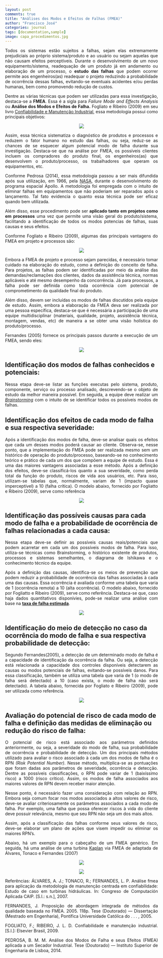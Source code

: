 ```yaml
---
layout: post
comments: true
title: "Análises dos Modos e Efeitos de Falhas (FMEA)"
author: "Francisco José"
categories: journal
tags: [documentation,sample]
image: capa_procedimentos.jpg
---
```

<html>
<body>

<p align="justify"> Todos os sistemas estão sujeitos a falhas, sejam elas extremamente prejudiciais ao próprio sistema/produto e ao usuário ou sejam aquelas que não causam efeitos perceptíveis. Durante o desenvolvimento de um novo equipamento/sistema, readequação de um produto já em andamento ou elaboração de um processo, o <b>estudo das falhas</b> que podem ocorrer permite aos engenheiros(as) readequar o projeto reduzindo a probabilidade de ocorrência dessas falhas, evitando-se eventuais acidentes e/ou perdas humanas, bem como promovendo redução de custos.</p>

<p align="justify"> Dentre as várias técnicas que podem ser utilizadas para essa investigação, destaca-se a <b>FMEA</b>. Essa é a sigla para <i>Failure Mode and Effects Analysis</i> ou <b>Análise dos Modos e Efeitos de Falha.</b> Fogliato e Ribeiro (2009) em seu livro <a href ="https://www.amazon.com.br/Confiabilidade-manuten%C3%A7%C3%A3o-industrial-Fl%C3%A1vio-Fogliatto-ebook/dp/B00CI4S6K2">Confiabilidade e Manutenção Industrial</a>, essa metodologia possui como principais objetivos:  </p>

<p align = "center">
<img src="http://engfrancisco.com/assets/img/FMEA_1.PNG"></p>


<p align="justify"> Assim, essa técnica sistematiza o diagnóstico de produtos e processos e reduzem o fator humano no estudo das falhas, ou seja, reduz-se as chances de se esquecer algum potencial modo de falha durante sua investigação. Destaca-se que na análise por FMEA, os possíveis clientes incluem os compradores do produto final, os engenheiros(as) que desenvolvem o produto/processo, os trabalhadores que operam os equipamentos, etc.
</p>

<p align="justify"> Conforme Pedrosa (2014), essa metodologia passou a ser mais difundida após sua utilização, em 1966, pela <a href="https://www.nasa.gov/">NASA</a>, durante o desenvolvimento do programa espacial Apollo. A metodologia foi empregada com o intuito de eliminar falhas em equipamentos que não poderiam ser reparados após o lançamento. Tal fato evidencia o quanto essa técnica pode ser eficaz quando bem utilizada.
</p>

<p align="justify"> Além disso, esse procedimento pode ser <b>aplicado tanto em projetos como em processos</b> uma vez que permite uma visão geral do produto/sistema, facilitando a identificação de todos os modos potencias de falhas, suas causas e seus efeitos.
</p>

<p align="justify"> Conforme Fogliato e Ribeiro (2009), algumas das principais vantagens do FMEA em projeto e processos são:</p>

<p align = "center">
<img src="http://engfrancisco.com/assets/img/FMEA_2.PNG"></p>

<p align="justify"> Embora a FMEA de projeto e processo sejam parecidas, é necessário tomar cuidado na elaboração do estudo, como a definição do conceito de falha. Para projetos, as falhas podem ser identificadas por meio da análise das demandas/reclamações dos clientes, dados da assistência técnica, normas aplicáveis e até mesmo desempenho da concorrência. Já para processos, a falha pode ser definida como toda ocorrência com potencial de comprometimento da qualidade final do produto. 
</p>

<p align="justify"> Além disso, devem ser incluídas os modos de falhas discutidos pela equipe de estudo. Assim, embora a elaboração da FMEA deva ser realizada por uma pessoa específica, destaca-se que é necessária a participação de uma equipe multidisciplinar (materiais, qualidade, projeto, assistência técnica, montagem, vendas, etc) de maneira a se obter uma visão holística do produto/processo.
</p>

<p align="justify"> Fernandes (2005) fornece os principais passos durante a execução de um FMEA, sendo eles:</p>

<p align = "center">
<img src="http://engfrancisco.com/assets/img/FMEA_3.PNG"></p>


## Identificação dos modos de falhas conhecidos e potenciais:
	
<p align="justify">Nessa etapa deve-se listar as funções executas pelo sistema, produto, componente, serviço ou processo analisado, descrevendo-se o objeto de estudo da melhor maneira possível. Em seguida, a equipe deve realizar um <a href ="https://en.wikipedia.org/wiki/Brainstorming"><i>Brainstorming</i></a> com o intuito de se identificar todos os possíveis modos de falhas.</p>

## Identificação dos efeitos de cada modo de falha e sua respectiva severidade:

<p align="justify">Após a identificação dos modos de falha, deve-se analisar quais os efeitos que cada um desses modos poderá causar ao cliente. Observa-se, nesse ponto, que a implementação do FMEA pode ser realizada mesmo sem um histórico de operação do produto/processo, baseando-se no conhecimento teórico e prático de cada um dos que compõem a equipe de estudo. Essa é uma das maiores vantagens associadas a esse método. Após a definição dos efeitos, deve-se classificá-los quanto a sua severidade, como perda total da função do produto, riscos de vida aos usuários, etc. Para isso, utilizam-se tabelas que, normalmente, variam de 1 (impacto quase imperceptível) a 10 (falha crítica). O modelo abaixo, fornecido por Fogliatto e Ribeiro (2009), serve como referência</p>

<p align = "center">
<img src="http://engfrancisco.com/assets/img/FMEA_4.PNG"></p>

## Identificação das possíveis causas para cada modo de falha e a probabilidade de ocorrência de falhas relacionadas a cada causa:

<p align="justify">Nessa etapa deve-se definir as possíveis causas reais/potenciais que podem acarretar em cada um dos possíveis modos de falha. Para isso, utiliza-se técnicas como Brainstorming, o histórico existente de produtos, processos e sistemas semelhantes, o diagrama de Ishikawa e o conhecimento técnico da equipe.</p>

<p align="justify">Após a definição das causas, identifica-se os meios de prevenção que podem reduzir a probabilidade de ocorrência das falhas associadas à cada uma das causas. Essa ocorrência é avaliada conforme uma tabela que varia de 1 (ocorrência remota) a 10 (alta ocorrência). O modelo abaixo, fornecido por Fogliatto e Ribeiro (2009), serve como referência. Destaca-se que, caso haja dados quantitativos disponívies, pode-se realizar uma análise com base na <a href ="https://en.wikipedia.org/wiki/Failure_rate"><b>taxa de falha estimada</b></a>.</p>

<p align = "center">
<img src="http://engfrancisco.com/assets/img/FMEA_5.PNG"></p>

## Identificação do meio de detecção no caso da ocorrência do modo de falha e sua respectiva probabilidade de detecção:

<p align="justify">Segundo Fernandes(2005), a detecção de um determinado modo de falha é a capacidade de identificação da ocorrência da falha. Ou seja, a detecção está relacionada a capacidade dos controles disponíveis detectarem as causas ou modos potenciais de falhas, evitando-se possíveis danos. Para essa classificação, também se utiliza uma tabela que varia de 1 (o modo de falha será detectado) a 10 (caso exista, o modo de falha não será detectado). A tabela abaixo, fornecida por Fogliato e Ribeiro (2009), pode ser utilizada como referência.</p>

<p align = "center">
<img src="http://engfrancisco.com/assets/img/FMEA_6.PNG"></p>

## Avaliação do potencial de risco de cada modo de falha e definição das medidas de eliminação ou redução do risco de falha:

<p align= "justify">O potencial de risco está associado aos parâmetros definidos anteriormente, ou seja, a severidade do modo de falha, sua probabilidade de ocorrência e probabilidade de detecção. Um dos principais métodos utilizado para avaliar o risco associado à cada um dos modos de falha é o RPN <i>(Risk Potential Number)</i>. Nesse método, multiplica-se as pontuações que foram dadas aos parâmetros de severidade, ocorrência e detecção. Dentre as possíveis classificações, o RPN pode variar de 1 (baixíssimo risco) a 1000 (risco crítico).  Assim, os modos de falha associados aos maiores valores de RPN devem receber maior atenção.</p>

<p align="justify">Nesse ponto, é necessário fazer uma consideração com relação ao RPN. Embora seja comum focar nos modos associados a altos valores de risco, deve-se avaliar criteriosamente os parâmetros associados a cada modo de falha. Por exemplo, uma falha que possa oferecer riscos à vida do cliente deve possuir relevância, mesmo que seu RPN não seja um dos mais altos.</p>

<p align="justify">Assim, após a classificação das falhas conforme seus valores de risco, deve-se elaborar um plano de ações que visem impedir ou eliminar os maiores RPN’s.</p>
	
<p align="justify">Abaixo, há um exemplo para o cabeçalho de um FMEA genérico. Em seguida, há uma análise de uma turbina <a href="https://en.wikipedia.org/wiki/Kaplan_turbine">Kaplan</a> via FMEA de adaptada de Álvares, Tonaco e Fernandes (2007) </p>

<p align = "center">
<img src="http://engfrancisco.com/assets/img/Cabecalho.PNG"></p>

<p align = "center">
<img src="http://engfrancisco.com/assets/img/FMEA_Aplicado.PNG"></p>



</body>
</html>

<p align="justify">Referências:
ÁLVARES, A. J.; TONACO, R.; FERNANDES, L. P. Análise fmea para aplicação da metodologia de manutenção centrada
em confiabilidade: Estudo de caso em turbinas hidráulicas. In: Congreso de Computación Aplicada CAIP. [S.l.: s.n.],
2007.</p>

<p align="justify">FERNANDES, J. Proposição de abordagem integrada de métodos da qualidade baseada no FMEA. 2005. 118p. Tese
(Doutorado) — Dissertação (Mestrado em Engenharia), Pontífica Universidade Católica do . . . , 2005.</p>

<p align="justify">FOGLIATO, F.; RIBEIRO, J. L. D. Confiabilidade e manutenção industrial. [S.l.]: Elsevier Brasil, 2009.</p>

<p align="justify">PEDROSA, B. M. M. Análise dos Modos de Falha e seus Efeitos (FMEA) aplicada a um Secador Industrial. Tese
(Doutorado) — Instituto Superior de Engenharia de Lisboa, 2014.</p>

<p align="justify"><a href="https://engeteles.com.br/fmea-o-que-e-como-fazer/"></a></p>

<p align="justify"><a href="https://blogdaqualidade.com.br/analise-de-modos-de-falhas-e-efeitos-fmea/"></a></p>
